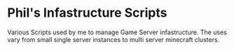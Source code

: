 # Phil's Infastructure Scripts
Various Scripts used by me to manage Game Server infastructure. The uses vary from small single server instances to multi server minecraft clusters.
